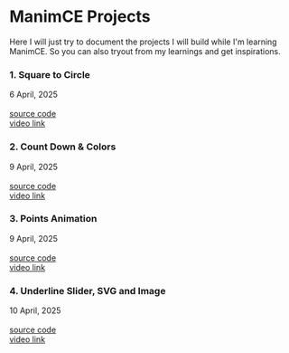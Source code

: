 # ManimCE Projects

Here I will just try to document the projects I will build while I'm learning ManimCE. So you can also tryout from my learnings and get inspirations.

### 1. Square to Circle
6 April, 2025<br>
<br>
[source code](./sources/square-to-circle.py)<br>
[video link](https://youtu.be/48KaZ-mDF40)

### 2. Count Down & Colors
9 April, 2025<br>
<br>
[source code](./sources/countdown.py)<br>
[video link](https://youtu.be/wZ-PWsGbOLM)

### 3. Points Animation
9 April, 2025<br>
<br>
[source code](./sources/points_cool.py)<br>
[video link](https://youtu.be/0Ipjv-xusTU)

### 4. Underline Slider, SVG and Image
10 April, 2025<br>
<br>
[source code](./sources/image_or_video_in_bg.py)<br>
[video link](https://youtu.be/svRja34Y1OQ)